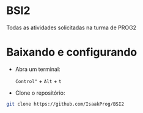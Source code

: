 # BSI2
Todas as atividades solicitadas na turma de PROG2

# Baixando e configurando

- Abra um terminal:

    `Control"` + `Alt` + `t`

- Clone o repositório:

```bash
git clone https://github.com/IsaakProg/BSI2
```
